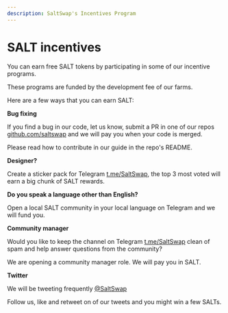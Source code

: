 ```yaml
---
description: SaltSwap's Incentives Program
---
```


# SALT incentives

You can earn free SALT tokens by participating in some of our incentive programs.

These programs are funded by the development fee of our farms.

Here are a few ways that you can earn SALT:

**Bug fixing**

If you find a bug in our code, let us know, submit a PR in one of our repos [github.com/saltswap](https://github.com/saltswap) and we will pay you when your code is merged.

Please read how to contribute in our guide in the repo's README.

**Designer?**

Create a sticker pack for Telegram [t.me/SaltSwap](https://t.me/SaltSwap), the top 3 most voted will earn a big chunk of SALT rewards.

**Do you speak a language other than English?**

Open a local SALT community in your local language on Telegram and we will fund you.

**Community manager**

Would you like to keep the channel on Telegram [t.me/SaltSwap](https://t.me/SaltSwap) clean of spam and help answer questions from the community?

We are opening a community manager role. We will pay you in SALT.

**Twitter**

We will be tweeting frequently [@SaltSwap](https://twitter.com/SaltSwap)

Follow us, like and retweet on of our tweets and you might win a few SALTs.
